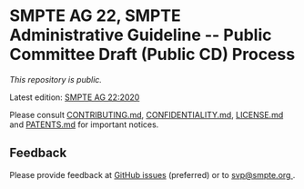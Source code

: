 # SMPTE AG 22, SMPTE Administrative Guideline -- Public Committee Draft (Public CD) Process

_This repository is *public*._

Latest edition: [SMPTE AG 22:2020](https://f.hubspotusercontent00.net/hubfs/5253154/ag-22-2020.pdf)

Please consult [CONTRIBUTING.md](./CONTRIBUTING.md), [CONFIDENTIALITY.md](./CONFIDENTIALITY.md), [LICENSE.md](./LICENSE.md) and
[PATENTS.md](./PATENTS.md) for important notices.

## Feedback

Please provide feedback at [GitHub issues](https://github.com/SMPTE/ag-22/issues) (preferred) or to 
[svp@smpte.org ](mailto:svp@smpte.org).
